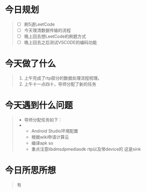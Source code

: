 # 今日规划

> - [ ] 刷5道LeetCode
> - [ ] 今天理清数据传输的流程
> - [ ] 晚上回去想LeetCode的刷题方式
> - [ ] 晚上回去之后测试VSCODE的编码功能

# 今天做了什么

> 1. 上午完成了rtp部分的数据处理流程梳理。
> 2. 上午十一点四十，导师分配了新的任务

# 今天遇到什么问题

> * 导师分配任务如下：
> * * Android Studio环境配置
>   * 根据wiki申请计算云
>   * 编译apk so
>   * 重点注意libdmsdpmediasdk rtp以及带device的 这是sink

# 今日所思所想

> 有
